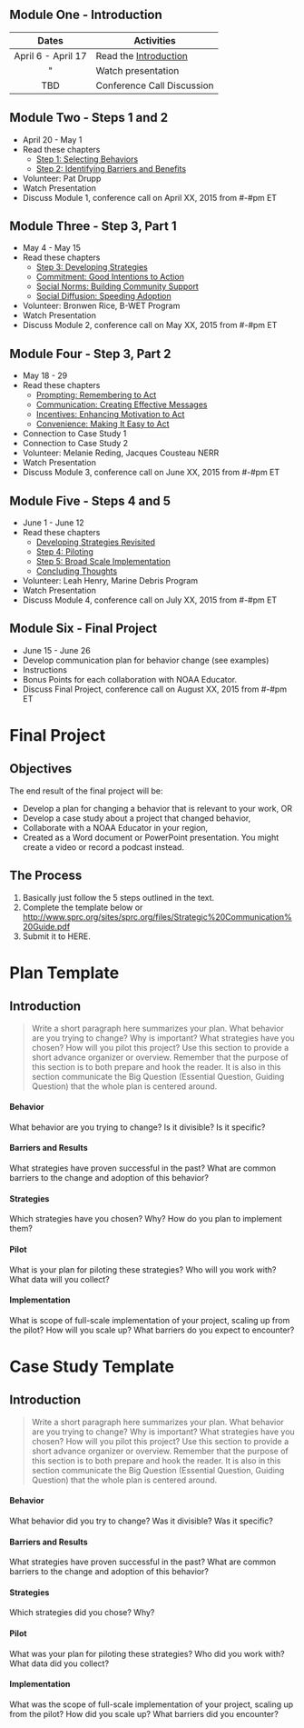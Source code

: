 ## Module One - Introduction

| Dates | Activities |
|:---:| --- |
| April 6 - April 17 | Read the [Introduction][1] |
| " | Watch presentation |
| TBD | Conference Call Discussion |

## Module Two - Steps 1 and 2
- April 20 - May 1
- Read these chapters
  - [Step 1: Selecting Behaviors][2]
  - [Step 2: Identifying Barriers and Benefits][3]
- Volunteer: Pat Drupp
- Watch Presentation
- Discuss Module 1, conference call on April XX, 2015 from #-#pm ET

## Module Three - Step 3, Part 1
- May 4 - May 15
- Read these chapters
  - [Step 3: Developing Strategies][4]
  - [Commitment: Good Intentions to Action][5]
  - [Social Norms: Building Community Support][6]
  - [Social Diffusion: Speeding Adoption][7]
- Volunteer: Bronwen Rice, B-WET Program
- Watch Presentation
- Discuss Module 2, conference call on May XX, 2015 from #-#pm ET

## Module Four - Step 3, Part 2
- May 18 - 29
- Read these chapters
  - [Prompting: Remembering to Act][8]
  - [Communication: Creating Effective Messages][9]
  - [Incentives: Enhancing Motivation to Act][10]
  - [Convenience: Making It Easy to Act][11]
- Connection to Case Study 1
- Connection to Case Study 2
- Volunteer: Melanie Reding, Jacques Cousteau NERR
- Watch Presentation
- Discuss Module 3, conference call on June XX, 2015 from #-#pm ET

## Module Five - Steps 4 and 5
- June 1 - June 12
- Read these chapters
  - [Developing Strategies Revisited][12]
  - [Step 4: Piloting][13]
  - [Step 5: Broad Scale Implementation][14]
  - [Concluding Thoughts][15]
- Volunteer: Leah Henry, Marine Debris Program
- Watch Presentation
- Discuss Module 4, conference call on July XX, 2015 from #-#pm ET

## Module Six - Final Project
- June 15 - June 26
- Develop communication plan for behavior change (see examples)
- Instructions
- Bonus Points for each collaboration with NOAA Educator.
- Discuss Final Project, conference call on August XX, 2015 from #-#pm ET

# Final Project

## Objectives
The end result of the final project will be:

- Develop a plan for changing a behavior that is relevant to your work, OR
- Develop a case study about a project that changed behavior,
- Collaborate with a NOAA Educator in your region,
- Created as a Word document or PowerPoint presentation. You might create a video or record a podcast instead.

## The Process
1. Basically just follow the 5 steps outlined in the text. 
2. Complete the template below or http://www.sprc.org/sites/sprc.org/files/Strategic%20Communication%20Guide.pdf
3. Submit it to HERE.

# Plan Template

## Introduction
> Write a short paragraph here summarizes your plan. What behavior are you trying to change? Why is important? What strategies have you chosen? How will you pilot this project? Use this section to provide a short advance organizer or overview. Remember that the purpose of this section is to both prepare and hook the reader. It is also in this section communicate the Big Question (Essential Question, Guiding Question) that the whole plan is centered around. 

#### Behavior
What behavior are you trying to change? Is it divisible? Is it specific?

#### Barriers and Results
What strategies have proven successful in the past? What are common barriers to the change and adoption of this behavior?

#### Strategies
Which strategies have you chosen? Why? How do you plan to implement them?

#### Pilot
What is your plan for piloting these strategies? Who will you work with? What data will you collect?

#### Implementation
What is scope of full-scale implementation of your project, scaling up from the pilot? How will you scale up? What barriers do you expect to encounter?

# Case Study Template
## Introduction
> Write a short paragraph here summarizes your plan. What behavior are you trying to change? Why is important? What strategies have you chosen? How will you pilot this project? Use this section to provide a short advance organizer or overview. Remember that the purpose of this section is to both prepare and hook the reader. It is also in this section communicate the Big Question (Essential Question, Guiding Question) that the whole plan is centered around. 

#### Behavior
What behavior did you try to change? Was it divisible? Was it specific?

#### Barriers and Results
What strategies have proven successful in the past? What are common barriers to the change and adoption of this behavior?

#### Strategies
Which strategies did you chose? Why?

#### Pilot
What was your plan for piloting these strategies? Who did you work with? What data did you collect?

#### Implementation
What was the scope of full-scale implementation of your project, scaling up from the pilot? How did you scale up? What barriers did you encounter?


[1]:http://www.cbsm.com/pages/guide/fostering-sustainable-behavior/
[2]:http://www.cbsm.com/pages/guide/step-1:-selecting-behaviors/
[3]:http://www.cbsm.com/pages/guide/step-2:-identifying-barriers-and-benefits/
[4]:http://www.cbsm.com/pages/guide/step-3:-developing-strategies/
[5]:http://www.cbsm.com/pages/guide/commitment:-good-intentions-to-action/
[6]:http://www.cbsm.com/pages/guide/social-norms:-building-community-support/
[7]:http://www.cbsm.com/pages/guide/social-diffusion:-speeding-adoption/
[8]:http://www.cbsm.com/pages/guide/prompts:-remembering-to-act/
[9]:http://www.cbsm.com/pages/guide/communication:-creating-effective-messages/
[10]:http://www.cbsm.com/pages/guide/incentives:-enhancing-motivation-to-act/
[11]:http://www.cbsm.com/pages/guide/convenience:-making-it-easy-to-act/
[12]:http://www.cbsm.com/pages/guide/developing-strategies-revisited/
[13]:http://www.cbsm.com/pages/guide/step-4:-piloting/
[14]:http://www.cbsm.com/pages/guide/step-5:-broad-scale-implementation/
[15]:http://www.cbsm.com/pages/guide/concluding-thoughts/
